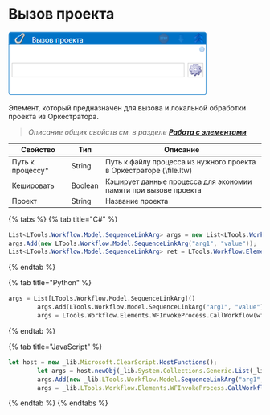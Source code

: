 # Вызов проекта

![](<../../../../.gitbook/assets/Вызов проекта.png>)

Элемент, который предназначен для вызова и локальной обработки проекта из Оркестратора. 

> *Описание общих свойств см. в разделе [**Работа с элементами**](https://docs.primo-rpa.ru/primo-rpa/primo-studio/process/elements)*

| Свойство          | Тип                                                     | Описание                                    |
| ----------------- | ------------------------------------------------------- | --------------------------------------------|
| Путь к процессу\* | String                                                  | Путь к файлу процесса из нужного проекта в Оркестраторе (\file.ltw) | 
| Кешировать        | Boolean                                                 | Кэширует данные процесса для экономии памяти при вызове проекта | 
| Проект            | String                                                  | Название проекта                            | 

{% tabs %}
{% tab title="C#" %}
```csharp
List<LTools.Workflow.Model.SequenceLinkArg> args = new List<LTools.Workflow.Model.SequenceLinkArg>();
args.Add(new LTools.Workflow.Model.SequenceLinkArg("arg1", "value"));
List<LTools.Workflow.Model.SequenceLinkArg> ret = LTools.Workflow.Elements.WFInvokeProcess.CallWorkflow(wf, @"\Main.ltw", "Project Name", args);
```
{% endtab %}

{% tab title="Python" %}
```python
args = List[LTools.Workflow.Model.SequenceLinkArg]()
		args.Add(LTools.Workflow.Model.SequenceLinkArg("arg1", "value"))
		args = LTools.Workflow.Elements.WFInvokeProcess.CallWorkflow(wf, "\Main.ltw", "Project Name", args)
```
{% endtab %}

{% tab title="JavaScript" %}
```javascript
let host = new _lib.Microsoft.ClearScript.HostFunctions();
		let args = host.newObj(_lib.System.Collections.Generic.List(_lib.LTools.Workflow.Model.SequenceLinkArg));
		args.Add(new _lib.LTools.Workflow.Model.SequenceLinkArg("arg1", "value"));
		args = _lib.LTools.Workflow.Elements.WFInvokeProcess.CallWorkflow(wf, "\\Main.ltw", "Project Name", args, false);
```
{% endtab %}
{% endtabs %}






